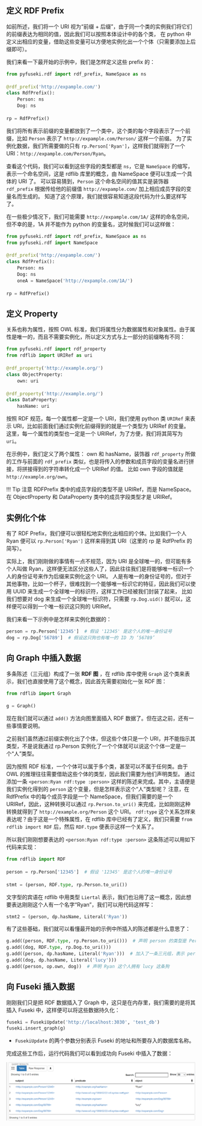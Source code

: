 ## 定义 RDF Prefix

如前所述，我们将一个 URI 视为“前缀 + 后缀”，由于同一个类的实例我们将它们的前缀表达为相同的值，因此我们可以按照本体设计中的各个类，
在 python 中定义出相应的变量，借助这些变量可以方便地实例化出一个个体（只需要添加上后缀即可）。

我们来看一下最开始的示例中，我们是怎样定义这些 prefix 的：

```python
from pyfuseki.rdf import rdf_prefix, NameSpace as ns

@rdf_prefix('http://expample.com/')
class RdfPrefix():
    Person: ns
    Dog: ns

rp = RdfPrefix()
```

我们将所有表示前缀的变量都放到了一个类中，这个类的每个字段表示了一个前缀，比如 `Person` 表示了 `http://expample.com/Person/` 这样一个前缀。
为了实例化数据，我们所需要做的只有 `rp.Person['Ryan']`，这样我们就得到了一个 URI：`http://expample.com/Person/Ryan`。

查看这个代码，我们可以看到这些字段的类型都是 `ns`，它是 `NameSpace` 的缩写，表示一个命名空间，这是 rdflib 库里的概念，由 NameSpace 便可以生成一个具体的 URI 了。
可以容易猜到，`Person` 这个命名空间的值其实是装饰器 `rdf_prefix` 根据传给他的前缀值 `http://expample.com/` 加上相应成员字段的变量名而生成的。
知道了这个原理，我们就很容易知道这段代码为什么要这样写了。

在一些极少情况下，我们可能需要 `http://expample.com/1A/` 这样的命名空间，但不幸的是，1A 并不能作为 python 的变量名，这时候我们可以这样做：

```python hl_lines="8"
from pyfuseki.rdf import rdf_prefix, NameSpace as ns
from pyfuseki.rdf import NameSpace

@rdf_prefix('http://expample.com/')
class RdfPrefix():
    Person: ns
    Dog: ns
    oneA = NameSpace('http://expample.com/1A/')

rp = RdfPrefix()
```

## 定义 Property

关系也称为属性，按照 OWL 标准，我们将属性分为数据属性和对象属性。由于属性是唯一的，而且不需要实例化，所以定义方式与上一部分的前缀略有不同：

```python
from pyfuseki.rdf import rdf_property
from rdflib import URIRef as uri

@rdf_property('http://example.org/')
class ObjectProperty:
    own: uri 

@rdf_property('http://example.org/')
class DataProperty:
    hasName: uri
```

按照 RDF 规范，每一个属性都一定是一个 URI，我们使用 python 类 `URIRef` 来表示 URI，比如前面我们通过实例化前缀得到的就是一个类型为 URIRef 的变量。
这里，每一个属性的类型也一定是一个 URIRef，为了方便，我们将其简写为 `uri`。

在示例中，我们定义了两个属性： own 和 hasName，装饰器 `rdf_property` 所做的工作与前面的 `rdf_prefix` 类似，也是将传入的参数和成员字段的变量名进行拼接，将拼接得到的字符串转化成一个 URIRef 的值。
比如 own 字段的值就是 `http://example.org/own`。

!!! Tip
    注意 RDFPrefix 类中的成员字段的类型不是 URIRef，而是 NameSpace。
    在 ObjectProperty 和 DataProperty 类中的成员字段类型才是 URIRef。

## 实例化个体

有了 RDF Prefix，我们便可以很轻松地实例化出相应的个体。比如我们一个人 Ryan 便可以 `rp.Person['Ryan']` 这样来得到其 URI（这里的 rp 是 RdfPrefix 的简写）。

实际上，我们刚刚做的事情有一点不规范，因为 URI 是全球唯一的，但可能有多个人叫做 Ryan，这样便无法区分这些人了，因此往往我们是将能够唯一标识一个人的身份证号来作为后缀来实例化这个 URI。
人是有唯一的身份证号的，但对于其他事物，比如一个杯子，很难找到一个能够唯一标识它的特征，因此我们可以使用 UUID 来生成一个全球唯一的标识符，这样工作已经被我们封装了起来，
比如我们想要对 dog 来生成一个全球唯一标识符，只需要 `rp.Dog.uid()` 就可以，这样便可以得到一个唯一标识这只狗的 URIRef。

我们来看一下示例中是怎样来实例化数据的：

```python
person = rp.Person['12345']  # 假设 '12345' 是这个人的唯一身份证号
dog = rp.Dog['56789']  # 假设这只狗也有唯一的 ID 为 ‘56789’
```

## 向 Graph 中插入数据

多条陈述（三元组）构成了一张 **RDF 图** ，在 rdflib 库中使用 `Graph` 这个类来表示，我们也直接使用了这个概念，因此首先需要初始化一张 RDF 图：

```python
from rdflib import Graph

g = Graph()
```

现在我们就可以通过 `add()` 方法向图里面插入 RDF 数据了。但在这之前，还有一些事情要说明。

之前我们虽然通过前缀实例化出了个体，但这些个体只是一个 URI，并不能指示其类型，不是说我通过 rp.Person 实例化了一个个体就可以说这个个体一定是一个“人”类型。
    
因为按照 RDF 标准，一个个体可以属于多个类，甚至可以不属于任何类。由于 OWL 的推理往往需要借助这些个体的类型，因此我们需要为他们声明类型。 
通过添加一条 `<person:Ryan rdf:type :person>` 这样的陈述来完成。其中，主语便是我们实例化得到的 `person` 这个变量，但是怎样表示这个“人”类型呢？
注意，在 RdfPrefix 中的每个成员字段是一个 NameSpace，但我们需要的是一个 URIRef，因此，这种转换可以通过 `rp.Person.to_uri()` 来完成，比如刚刚这种转换就得到了 `http://example.org/Person` 这个 URI。
`rdf:type` 这个关系怎样来表达呢？由于这是一个特殊属性，在 rdflib 库中已经有了定义，我们只需要 `from rdflib import RDF` 后，然后 `RDF.type` 便表示这样一个关系了。

所以我们刚刚想要表达的 `<person:Ryan rdf:type :person>` 这条陈述可以用如下代码来实现：

```python hl_lines="5"
from rdflib import RDF

person = rp.Person['12345']  # 假设 '12345' 是这个人的唯一身份证号

stmt = (person, RDF.type, rp.Person.to_uri())
```

文字型的宾语在 rdflib 中用类型 `Liertal` 表示，我们也沿用了这一概念，因此想要表达刚刚这个人有一个名字“Ryan”，我们可以用代码这样写：

```python
stmt2 = (person, dp.hasName, Literal('Ryan'))
```

有了这些基础，我们就可以看懂最开始的示例中所插入的陈述都是什么意思了：

```python
g.add((person, RDF.type, rp.Person.to_uri()))  # 声明 person 的类型是 Person
g.add((dog, RDF.type, rp.Dog.to_uri()))
g.add((person, dp.hasName, Literal('Ryan')))  # 加入了一条三元组，表示 person1 有名字为 'Ryan'
g.add((dog, dp.hasName, Literal('lucy')))
g.add((person, op.own, dog))  # 声明 Ryan 这个人拥有 lucy 这条狗
```

## 向 Fuseki 插入数据

刚刚我们只是把 RDF 数据插入了 Graph 中，这只是在内存里，我们需要的是将其插入 Fuseki 中，这样便可以将这些数据持久化：

```python
fuseki = FusekiUpdate('http://localhost:3030', 'test_db')
fuseki.insert_graph(g)
```
+ `FusekiUpdate` 的两个参数分别表示 Fuseki 的地址和所要存入的数据库名称。

完成这些工作后，运行代码我们可以看到成功向 Fuseki 中插入了数据：

![img.png](../public/img.png)